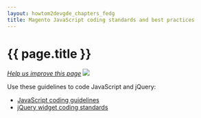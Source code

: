 ```yaml
---
layout: howtom2devgde_chapters_fedg
title: Magento JavaScript coding standards and best practices
---
```


<h1 id="fedg_using-ui-lib">{{ page.title }}</h1>

<p><a href="{{ site.githuburl }}m2fedg/javascript/magento-js-coding-stnds-abt.md" target="_blank"><em>Help us improve this page</em></a>&nbsp;<img src="{{ site.baseurl }}common/images/newWindow.gif"/></p>

Use these guidelines to code JavaScript and jQuery:

* <a href="{{ site.gdeurl }}m2fedg/javascript/js-coding-style.html">JavaScript coding guidelines</a>
* <a href="{{ site.gdeurl }}m2fedg/javascript/jquery-widget_coding-stnd.html">jQuery widget coding standards</a>



